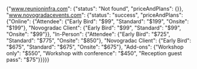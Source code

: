{"www.reunioninfra.com": {"status": "Not found", "priceAndPlans": {}}, "www.novogradacevents.com": {"status": "success", "priceAndPlans": {"Online": {"Attendee": {"Early Bird": "$99", "Standard": "$199", "Onsite": "$199"}, "Novogradac Client": {"Early Bird": "$99", "Standard": "$99", "Onsite": "$99"}}, "In-Person": {"Attendee": {"Early Bird": "$725", "Standard": "$775", "Onsite": "$850"}, "Novogradac Client": {"Early Bird": "$675", "Standard": "$675", "Onsite": "$675"}, "Add-ons": {"Workshop only": "$550", "Workshop with conference": "$450", "Reception guest pass": "$75"}}}}}